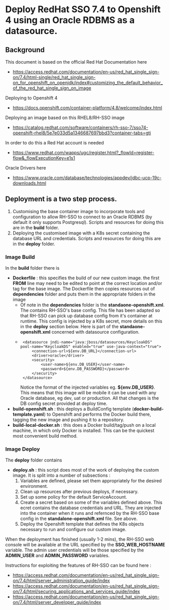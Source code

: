 # Deploy RedHat SSO 7.4 to Openshift 4 using an Oracle RDBMS as a datasource.

## Background 

This document is based on the official Red Hat Documentation here

   * https://access.redhat.com/documentation/en-us/red_hat_single_sign-on/7.4/html-single/red_hat_single_sign-on_for_openshift_on_openjdk/index#customizing_the_default_behavior_of_the_red_hat_single_sign_on_image

Deploying to Openshift 4

   * https://docs.openshift.com/container-platform/4.8/welcome/index.html

Deploying an image based on this RHEL8/RH-SSO image

   * https://catalog.redhat.com/software/containers/rh-sso-7/sso74-openshift-rhel8/5e7e033d5a1346687697bbd3?container-tabs=gti

In order to do this a Red Hat account is needed

   * https://www.redhat.com/wapps/ugc/register.html?_flowId=register-flow&_flowExecutionKey=e1s1

Oracle Drivers here

   * https://www.oracle.com/database/technologies/appdev/jdbc-ucp-19c-downloads.html



## Deployment is a two step process.

   1. Customising the base container image to incorporate tools and configuration to allow RH-SSO to connect to an Oracle RDBMS (by default it only supports Postgresql). Scripts and resources for doing this are in the **build** folder.
   2. Deploying the customised image with a K8s secret containing the database URL and credentials. Scripts and resources for doing this are in the **deploy** folder.


### Image Build

In the **build** folder there is
   
   * **Dockerfile** : this specifies the build of our new custom image. the first **FROM** line may need to be edited to point at the correct location and/or tag for the base image. The Dockerfile then copies resources out of **dependencies** folder and puts them in the appropriate folders in the image
     * Of note in the **dependencies** folder is the **standaone-openshift.xml**. The contains RH-SSO's base config. This file has been adapted so that RH-SSO can pick up database config from it's container at runtime. This config is injected by a K8s secret, more details on this in the **deploy** section below. Here is part of the **standaone-openshift.xml** concerned with datasource configuration.
     * ```
        <datasource jndi-name="java:jboss/datasources/KeycloakDS" pool-name="KeycloakDS" enabled="true" use-java-context="true">
            <connection-url>${env.DB_URL}</connection-url>
            <driver>oracle</driver>
            <security>
                <user-name>${env.DB_USER}</user-name>
                <password>${env.DB_PASSWORD}</password>
            </security>
        </datasource>
       ```
       Notice the format of the injected variables eg. **${env.DB_USER}**. This means that this image will be mobile it can be used with any Oracle database, eg dev, uat or production. All that changes is the DB config secret provided at deploy time.
   * **build-openshift.sh** : this deploys a BuildConfig template (**docker-build-template.yaml**) to Openshift and performs the Docker build there, tagging the new image and pushing it to a repository.
   * **build-local-docker.sh** : this does a Docker build/tag/push on a local machine, in which only Docker is installed. This can be the quickest most convenient build method.


### Image Deploy

The **deploy** folder contains

   * **deploy.sh** : this script does most of the work of deploying the custom image. It is split into a number of subsections :
      1. Variables are defined, please set them appropriately for the desired environment.
      2. Clean up resources after previous deploys, if necessary.
      3. Set up some policy for the default ServiceAccount.
      4. Create a secret based on some of the variables defined above. This ecret contains the database credentials and URL. They are injected into the container when it runs and refernced by the RH-SSO base config in the **standalone-openshift.xml** file. See above.
      5. Deploy the Openshift template that defines the K8s objects necessary to run and configure our custom image.

When the deployment has finished (usually 1-2 mins), the RH-SSO web console will be available at the URL specified by the **SSO_WEB_HOSTNAME** variable. The admin user credentials will be those specified by the **ADMIN_USER** and **ADMIN_PASSWORD** variables.

Instructions for exploiting the features of RH-SSO can be found here :
  
   * https://access.redhat.com/documentation/en-us/red_hat_single_sign-on/7.4/html/server_administration_guide/index
   * https://access.redhat.com/documentation/en-us/red_hat_single_sign-on/7.4/html/securing_applications_and_services_guide/index
   * https://access.redhat.com/documentation/en-us/red_hat_single_sign-on/7.4/html/server_developer_guide/index
